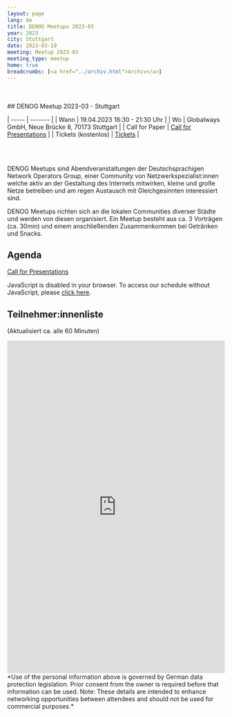 ```yaml
---
layout: page
lang: de
title: DENOG Meetups 2023-03
year: 2023
city: Stuttgart
date: 2023-03-19
meeting: Meetup 2023-03
meeting_type: meetup
home: true
breadcrumbs: [<a href="../archiv.html">Archiv</a>]
---
```


<br />
<br />
## DENOG Meetup 2023-03 - Stuttgart<br>

| ----- | ------- |
| Wann  | 19.04.2023 18:30 - 21:30 Uhr |
| Wo    | Globalways GmbH, Neue Brücke 8, 70173 Stuttgart |
| Call for Paper | [Call for Presentations](https://pretalx.com/denog-meetup-2023-03/cfp) |
| Tickets (kostenlos) | [Tickets](https://pretix.eu/denog/denogmeetup23-03/) |

<br />
<br />

DENOG Meetups sind Abendveranstaltungen der Deutschsprachigen Network Operators Group, einer Community von Netzwerkspezialist:innen welche aktiv an der Gestaltung des Internets mitwirken, kleine und große Netze betreiben und am regen Austausch mit Gleichgesinnten interessiert sind.

DENOG Meetups richten sich an die lokalen Communities diverser Städte und werden von diesen organisiert. Ein Meetup besteht aus ca. 3 Vorträgen (ca. 30min) und einem anschließenden Zusammenkommen bei Getränken und Snacks. 

## Agenda

[Call for Presentations](https://pretalx.com/denog-meetup-2023-03/cfp)

<pretalx-schedule event-url="https://pretalx.com/denog-meetup-2023-03/" locale="de" format="grid" style="--pretalx-clr-primary: #3aa57c"></pretalx-schedule>
<noscript>
   <div class="pretalx-widget">
        <div class="pretalx-widget-info-message">
            JavaScript is disabled in your browser. To access our schedule without JavaScript,
            please <a target="_blank" href="https://pretalx.com/denog-meetup-2023-03/schedule/">click here</a>.
        </div>
    </div>
</noscript>

## Teilnehmer:innenliste
(Aktualisiert ca. alle 60 Minuten)<br>
<iframe src="https://www.denog.de/pretix-attendeelist/meetup2023_03/" width="100%" height="768" frameborder="0" scrolling="yes" marginheight="0" marginwidth="0" name="Attendeelist" title="DENOG Meetup 2023-03 Attendees">
</iframe>
<br>
*Use of the personal information above is governed by German data protection legislation. Prior consent from the owner is required before that information can be used. Note: These details are intended to enhance networking opportunities between attendees and should not be used for commercial purposes.*

